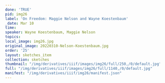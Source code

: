 ```yaml
---
done: 'TRUE'
pid: img26
label: 'On Freedom: Maggie Nelson and Wayne Koestenbaum'
_date: Mar 10
time:
speaker: Wayne Koestenbaum, Maggie Nelson
topics:
local_image: img26.jpg
original_image: 20220310-Nelson-Koestenbaum.jpg
order: '25'
layout: sketches_item
collection: sketches
thumbnail: "/img/derivatives/iiif/images/img26/full/250,/0/default.jpg"
full: "/img/derivatives/iiif/images/img26/full/1140,/0/default.jpg"
manifest: "/img/derivatives/iiif/img26/manifest.json"
---
```

